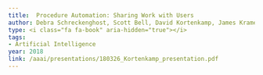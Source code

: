 ```yaml
---
title:  Procedure Automation: Sharing Work with Users
author: Debra Schreckenghost, Scott Bell, David Kortenkamp, James Kramer
type: <i class="fa fa-book" aria-hidden="true"></i>
tags:
- Artificial Intelligence
year: 2018
link: /aaai/presentations/180326_Kortenkamp_presentation.pdf
---
```

